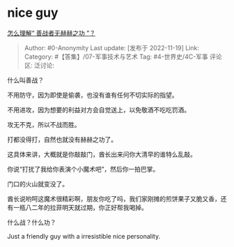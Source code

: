 # nice guy
[怎么理解“ 善战者无赫赫之功 ”？](https://www.zhihu.com/question/409246699/answer/2765683082)

> Author: #0-Anonymity
> Last update: [发布于 2022-11-19]
> Link:
> Category: #【答集】/07-军事技术与艺术
> Tag: #4-世界史/4C-军事
> 评论区:
> 泛讨论:

什么叫善战？

不用防守，因为即使是偷袭，也没有谁有任何不切实际的指望。

不用进攻，因为想要的利益对方会自觉送上，以免敬酒不吃吃罚酒。

攻无不克，所以不战而胜。

打都没得打，自然也就没有赫赫之功了。

这具体来讲，大概就是你敲敲门，酋长出来问你大清早的谁特么乱敲。

你说“打扰了我给你表演个小魔术吧”，然后你一拍巴掌。

门口的火山就变没了。

酋长说哟呵这魔术很精彩啊，朋友你吃了吗，我们家刚摊的煎饼果子又脆又香，还有一瓶八二年的拉菲明天就过期，你正好帮我喝掉。

什么战？什么功？

Just a friendly guy with a irresistible nice personality.
